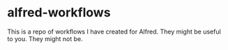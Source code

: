 # alfred-workflows
This is a repo of workflows I have created for Alfred. They might be useful to you. They might not be.
